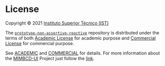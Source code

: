 # License

Copyright © 2021 [Instituto Superior Técnico (IST)](https://tecnico.ulisboa.pt/)

The [`prototype-non-assertive-reactive`](https://github.com/MIMBCD-UI/prototype-non-assertive-reactive) repository is distributed under the terms of both [Academic License](https://github.com/MIMBCD-UI/prototype-non-assertive-reactive/blob/master/ACADEMIC.md) for academic purpose and [Commercial License](https://github.com/MIMBCD-UI/prototype-non-assertive-reactive/blob/master/COMMERCIAL.md) for commercial purpose.

See [ACADEMIC](https://github.com/MIMBCD-UI/prototype-non-assertive-reactive/blob/master/ACADEMIC.md) and [COMMERCIAL](https://github.com/MIMBCD-UI/prototype-non-assertive-reactive/blob/master/COMMERCIAL.md) for details. For more information about the [MIMBCD-UI](https://mimbcd-ui.github.io/) Project just follow the [link](https://github.com/MIMBCD-UI/meta).
